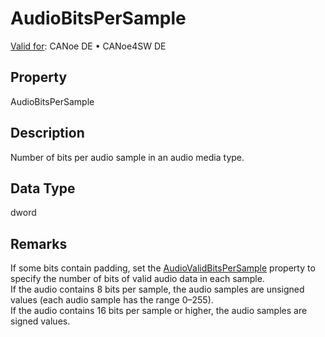 # AudioBitsPerSample

[Valid for](../../../Shared/FeatureAvailability.md):  CANoe DE • CANoe4SW DE

## Property

AudioBitsPerSample

## Description

Number of bits per audio sample in an audio media type.

## Data Type

dword

## Remarks

If some bits contain padding, set the [AudioValidBitsPerSample](CAPLfunctionAudioValidBitsPerSample.md) property to specify the number of bits of valid audio data in each sample.  
If the audio contains 8 bits per sample, the audio samples are unsigned values (each audio sample has the range 0–255).  
If the audio contains 16 bits per sample or higher, the audio samples are signed values.
